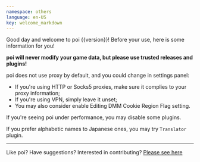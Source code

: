 ```yaml
---
namespace: others
language: en-US
key: welcome_markdown
---
```


Good day and welcome to poi {{version}}! Before your use, here is some information for you!

**poi will never modify your game data, but please use trusted releases and plugins!**

poi does not use proxy by default, and you could change in settings panel:

- If you're using HTTP or Socks5 proxies, make sure it complies to your proxy information;
- If you're using VPN, simply leave it unset;
- You may also consider enable Editing DMM Cookie Region Flag setting.

If you're seeing poi under performance, you may disable some plugins.

If you prefer alphabetic names to Japanese ones, you may try `Translator` plugin.

---

Like poi? Have suggestions? Interested in contributing? [Please see here](https://github.com/poooi/poi)

